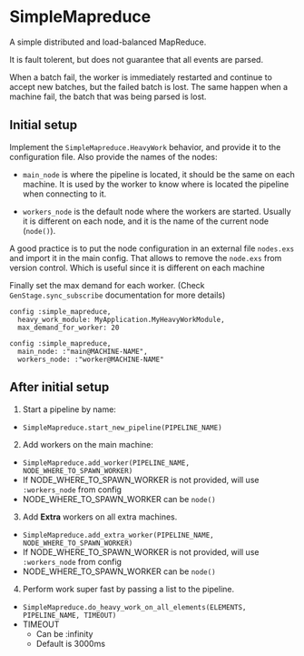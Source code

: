 # SimpleMapreduce

A simple distributed and load-balanced MapReduce.

It is fault tolerent, but does not guarantee that all events are parsed.

When a batch fail, the worker is immediately restarted and continue to accept new batches, but the failed batch is lost.
The same happen when a machine fail, the batch that was being parsed is lost.

## Initial setup
Implement the `SimpleMapreduce.HeavyWork` behavior, and provide it to the configuration file.
Also provide the names of the nodes: 

* `main_node` is where the pipeline is located, it should be the same on each machine. 
              It is used by the worker to know where is located the pipeline when connecting to it.

* `workers_node` is the default node where the workers are started.
                 Usually it is different on each node, and it is the name of the current node (`node()`).

A good practice is to put the node configuration in an external file `nodes.exs` and import it in the main config.
That allows to remove the `node.exs` from version control.
Which is useful since it is different on each machine

Finally set the max demand for each worker. (Check `GenStage.sync_subscribe` documentation for more details)

```
config :simple_mapreduce,
  heavy_work_module: MyApplication.MyHeavyWorkModule,
  max_demand_for_worker: 20

config :simple_mapreduce,
  main_node: :"main@MACHINE-NAME",
  workers_node: :"worker@MACHINE-NAME"

```

## After initial setup

1. Start a pipeline by name:
  *  `SimpleMapreduce.start_new_pipeline(PIPELINE_NAME)`

2. Add workers on the main machine: 
  *  `SimpleMapreduce.add_worker(PIPELINE_NAME, NODE_WHERE_TO_SPAWN_WORKER)`
  * If NODE_WHERE_TO_SPAWN_WORKER is not provided, will use `:workers_node` from config
  * NODE_WHERE_TO_SPAWN_WORKER can be `node()`

3. Add **Extra** workers on all extra machines.
  *  `SimpleMapreduce.add_extra_worker(PIPELINE_NAME, NODE_WHERE_TO_SPAWN_WORKER)`
  * If NODE_WHERE_TO_SPAWN_WORKER is not provided, will use `:workers_node` from config
  * NODE_WHERE_TO_SPAWN_WORKER can be `node()`
  
4. Perform work super fast by passing a list to the pipeline.
  * `SimpleMapreduce.do_heavy_work_on_all_elements(ELEMENTS, PIPELINE_NAME, TIMEOUT)`
  * TIMEOUT
    * Can be :infinity
    * Default is 3000ms


